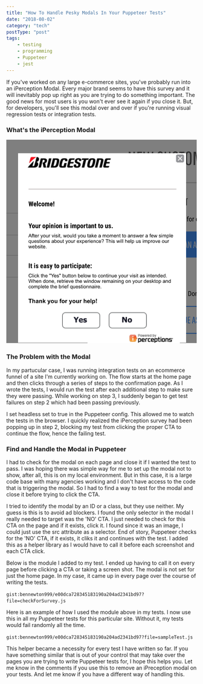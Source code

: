 ```yaml
---
title: "How To Handle Pesky Modals In Your Puppeteer Tests"
date: "2018-08-02"
category: "tech"
postType: "post"
tags:
    - testing
    - programming
    - Puppeteer
    - jest
---
```


If you've worked on any large e-commerce sites, you've probably run into an iPerception Modal. Every major brand seems to have this survey and it will inevitably pop up right as you are trying to do something important. The good news for most users is you won't ever see it again if you close it. But, for developers, you'll see this modal over and over if you're running visual regression tests or integration tests.

### What's the iPerception Modal

![iPerception Modal](./iperceptionModal.png 'iPerception Modal')

### The Problem with the Modal

In my partucular case, I was running integration tests on an ecommerce funnel of a site I'm currently working on. The flow starts at the home page and then clicks through a series of steps to the confirmation page. As I wrote the tests, I would run the test after each additional step to make sure they were passing. While working on step 3, I suddenly began to get test failures on step 2 which had been passing previously.

I set headless set to true in the Puppeteer config. This allowed me to watch the tests in the browser. I quickly realized the iPerception survey had been popping up in step 2, blocking my test from clicking the proper CTA to continue the flow, hence the failing test.

### Find and Handle the Modal in Puppeteer

I had to check for the modal on each page and close it if I wanted the test to pass. I was hoping there was simple way for me to set up the modal not to show, after all, this is on my local environment. But in this case, it is a large code base with many agencies working and I don't have access to the code that is triggering the modal. So I had to find a way to test for the modal and close it before trying to click the CTA.

I tried to identify the modal by an ID or a class, but they use neither. My guess is this is to avoid ad blockers. I found the only selector in the modal I really needed to target was the 'NO' CTA. I just needed to check for this CTA on the page and if it exists, click it. I found since it was an image, I could just use the src attribute as a selector. End of story, Puppeteer checks for the 'NO' CTA, if it exists, it cliks it and continues with the test. I added this as a helper library as I would have to call it before each screenshot and each CTA click.

Below is the module I added to my test. I ended up having to call it on every page before clicking a CTA or taking a screen shot. The modal is not set for just the home page. In my case, it came up in every page over the course of writing the tests.

`gist:bennewton999/e00dca728345183190a204ad2341bd97?file=checkForSurvey.js`

Here is an example of how I used the module above in my tests. I now use this in all my Puppeteer tests for this particular site. Without it, my tests would fail randomly all the time.

`gist:bennewton999/e00dca728345183190a204ad2341bd97?file=sampleTest.js`

This helper became a necessity for every test I have written so far. If you have something similar that is out of your control that may take over the pages you are trying to write Puppeteer tests for, I hope this helps you. Let me know in the comments if you use this to remove an iPreception modal on your tests. And let me know if you have a different way of handling this.
